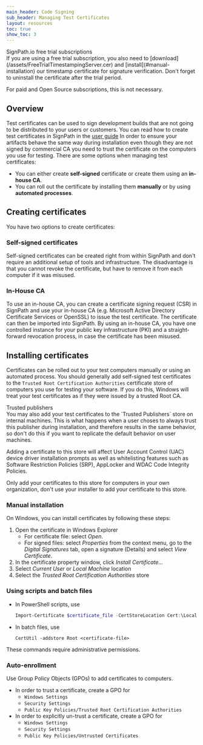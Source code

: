```yaml
---
main_header: Code Signing
sub_header: Managing Test Certificates
layout: resources
toc: true
show_toc: 3
---
```


<div class="panel product" markdown="1">
<div class="panel-header"> SignPath.io free trial subscriptions </div>
If you are using a free trial subscription, you also need to [download](/assets/FreeTrialTimestampingServer.cer) and [install](#manual-installation) our timestamp certificate for signature verification. Don't forget to uninstall the certificate after the trial period.

For paid and Open Source subscriptions, this is not necessary. 
</div>

## Overview

Test certificates can be used to sign development builds that are not going to be distributed to your users or customers. You can read how to create test certificates in SignPath in the [user guide](/documentation/managing-certificates) In order to ensure your artifacts behave the same way during installation even though they are not signed by commercial CA you need to trust the certificate on the computers you use for testing. There are some options when managing test certificates:

* You can either create **self-signed** certificate or create them using an **in-house CA**.
* You can roll out the certificate by installing them **manually** or by using **automated processes**.

## Creating certificates

You have two options to create certificates:

### Self-signed certificates

Self-signed certificates can be created right from within SignPath and don't require an additional setup of tools and infrastructure. The disadvantage is that you cannot revoke the certificate, but have to remove it from each computer if it was misused.

### In-House CA

To use an in-house CA, you can create a certificate signing request (CSR) in SignPath and use your in-house CA (e.g. Microsoft Active Directory Certificate Services or OpenSSL) to issue the test certificate. The certificate can then be imported into SignPath. By using an in-house CA, you have one controlled instance for your public key infrastructure (PKI) and a straight-forward revocation process, in case the certificate has been misused.

## Installing certificates

Certificates can be rolled out to your test computers manually or using an automated process. You should generally add self-signed test certificates to the `Trusted Root Certification Authorities` certificate store of computers you use for testing your software. If you do this, Windows will treat your test certificates as if they were issued by a trusted Root CA.

<div class='panel tipp' markdown='1' >
<div class='panel-header'>Trusted publishers</div>
You may also add your test certificates to the `Trusted Publishers` store on internal machines. This is what happens when a user choses to always trust this publisher during installation, and therefore results in the same behavior, so don't do this if you want to replicate the default behavior on user machines.

Adding a certificate to this store will affect User Account Control (UAC) device driver installation prompts as well as whitelisting features such as Software Restriction Policies (SRP), AppLocker and WDAC Code Integrity Policies. 

Only add your certificates to this store for computers in your own organization, don't use your installer to add your certificate to this store.
</div>

### Manual installation

On Windows, you can install certificates by following these steps:

1. Open the certificate in Windows Explorer
    * For certificate file: select *Open*.
    * For signed files: select *Properties* from the context menu, go to the *Digital Signatures* tab, open a signature (Details) and select *View Certificate*.
2. In the certificate property window, click *Install Certificate...*
3. Select *Current User* or *Local Machine* location
4. Select the *Trusted Root Certification Authorities* store

### Using scripts and batch files

* In PowerShell scripts, use 
  ~~~ powershell
  Import-Certificate $certificate_file -CertStoreLocation Cert:\LocalMachine\Root
  ~~~
* In batch files, use 
  ~~~ 
  CertUtil -addstore Root <certificate-file>
  ~~~

These commands require administrative permissions.

### Auto-enrollment

Use Group Policy Objects (GPOs) to add certificates to computers.

* In order to trust a certificate, create a GPO for
  * `Windows Settings`
  * `Security Settings`
  * `Public Key Policies/Trusted Root Certification Authorities`
* In order to explicitly un-trust a certificate, create a GPO for
  * `Windows Settings`
  * `Security Settings`
  * `Public Key Policies/Untrusted Certificates`